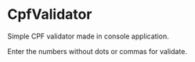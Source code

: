 # CpfValidator

Simple CPF validator made in console application.

Enter the numbers without dots or commas for validate.
